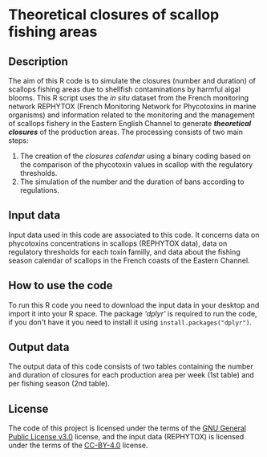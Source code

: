 # Theoretical closures of scallop fishing areas
## Description
The aim of this R code is to simulate the closures (number and duration) of scallops fishing areas due to shellfish contaminations by harmful algal blooms. This R script uses the _in situ_ dataset from the French monitoring network
REPHYTOX (French Monitoring Network for Phycotoxins in marine organisms) and information related to the monitoring and the management of scallops fishery in the Eastern English Channel to generate ***theoretical closures*** of the production areas. The processing consists of two main steps: 
1. The creation of the _closures calendar_ using a binary coding based on the comparison of the phycotoxin values in scallop with the regulatory thresholds.
2. The simulation of the number and the duration of bans according to regulations. 
## Input data
Input data used in this code are associated to this code. It concerns data on phycotoxins concentrations in scallops (REPHYTOX data), data on regulatory thresholds for each toxin familly, and data about the fishing season calendar of scallops in the French coasts of the Eastern Channel.  
## How to use the code
To run this R code you need to download the input data in your desktop and import it into your R space. The package _'dplyr'_ is required to run the code, if you don't have it you need to install it using ``install.packages("dplyr")``.  
## Output data
The output data of this code consists of two tables containing the number and duration of closures for each production area per week (1st table) and per fishing season (2nd table). 
## License
The code of this project is licensed under the terms of the [GNU General Public License v3.0](https://choosealicense.com/licenses/gpl-3.0/) license, and the input data (REPHYTOX) is licensed under the terms of the [CC-BY-4.0](https://choosealicense.com/licenses/cc-by-4.0/) license. 
